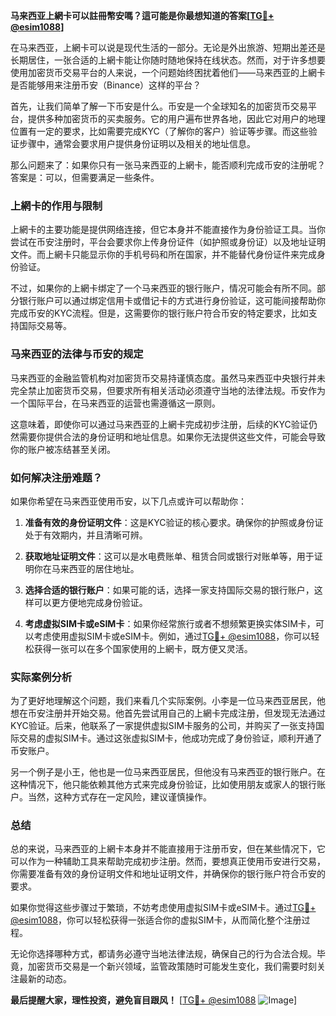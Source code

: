 **马来西亚上網卡可以註冊幣安嗎？這可能是你最想知道的答案[[TG💪+ @esim1088](https://t.me/s/esim1088)]**

在马来西亚，上網卡可以说是现代生活的一部分。无论是外出旅游、短期出差还是长期居住，一张合适的上網卡能让你随时随地保持在线状态。然而，对于许多想要使用加密货币交易平台的人来说，一个问题始终困扰着他们——马来西亚的上網卡是否能够用来注册币安（Binance）这样的平台？

首先，让我们简单了解一下币安是什么。币安是一个全球知名的加密货币交易平台，提供多种加密货币的买卖服务。它的用户遍布世界各地，因此它对用户的地理位置有一定的要求，比如需要完成KYC（了解你的客户）验证等步骤。而这些验证步骤中，通常会要求用户提供身份证明以及相关的地址信息。

那么问题来了：如果你只有一张马来西亚的上網卡，能否顺利完成币安的注册呢？答案是：可以，但需要满足一些条件。

### 上網卡的作用与限制

上網卡的主要功能是提供网络连接，但它本身并不能直接作为身份验证工具。当你尝试在币安注册时，平台会要求你上传身份证件（如护照或身份证）以及地址证明文件。而上網卡只能显示你的手机号码和所在国家，并不能替代身份证件来完成身份验证。

不过，如果你的上網卡绑定了一个马来西亚的银行账户，情况可能会有所不同。部分银行账户可以通过绑定信用卡或借记卡的方式进行身份验证，这可能间接帮助你完成币安的KYC流程。但是，这需要你的银行账户符合币安的特定要求，比如支持国际交易等。

### 马来西亚的法律与币安的规定

马来西亚的金融监管机构对加密货币交易持谨慎态度。虽然马来西亚中央银行并未完全禁止加密货币交易，但要求所有相关活动必须遵守当地的法律法规。币安作为一个国际平台，在马来西亚的运营也需遵循这一原则。

这意味着，即使你可以通过马来西亚的上網卡完成初步注册，后续的KYC验证仍然需要你提供合法的身份证明和地址信息。如果你无法提供这些文件，可能会导致你的账户被冻结甚至关闭。

### 如何解决注册难题？

如果你希望在马来西亚使用币安，以下几点或许可以帮助你：

1. **准备有效的身份证明文件**：这是KYC验证的核心要求。确保你的护照或身份证处于有效期内，并且清晰可辨。
   
2. **获取地址证明文件**：这可以是水电费账单、租赁合同或银行对账单等，用于证明你在马来西亚的居住地址。

3. **选择合适的银行账户**：如果可能的话，选择一家支持国际交易的银行账户，这样可以更方便地完成身份验证。

4. **考虑虚拟SIM卡或eSIM卡**：如果你经常旅行或者不想频繁更换实体SIM卡，可以考虑使用虚拟SIM卡或eSIM卡。例如，通过[TG💪+ @esim1088](https://t.me/s/esim1088)，你可以轻松获得一张可以在多个国家使用的上網卡，既方便又灵活。

### 实际案例分析

为了更好地理解这个问题，我们来看几个实际案例。小李是一位马来西亚居民，他想在币安注册并开始交易。他首先尝试用自己的上網卡完成注册，但发现无法通过KYC验证。后来，他联系了一家提供虚拟SIM卡服务的公司，并购买了一张支持国际交易的虚拟SIM卡。通过这张虚拟SIM卡，他成功完成了身份验证，顺利开通了币安账户。

另一个例子是小王，他也是一位马来西亚居民，但他没有马来西亚的银行账户。在这种情况下，他只能依赖其他方式来完成身份验证，比如使用朋友或家人的银行账户。当然，这种方式存在一定风险，建议谨慎操作。

### 总结

总的来说，马来西亚的上網卡本身并不能直接用于注册币安，但在某些情况下，它可以作为一种辅助工具来帮助完成初步注册。然而，要想真正使用币安进行交易，你需要准备有效的身份证明文件和地址证明文件，并确保你的银行账户符合币安的要求。

如果你觉得这些步骤过于繁琐，不妨考虑使用虚拟SIM卡或eSIM卡。通过[TG💪+ @esim1088](https://t.me/s/esim1088)，你可以轻松获得一张适合你的虚拟SIM卡，从而简化整个注册过程。

无论你选择哪种方式，都请务必遵守当地法律法规，确保自己的行为合法合规。毕竟，加密货币交易是一个新兴领域，监管政策随时可能发生变化，我们需要时刻关注最新的动态。

**最后提醒大家，理性投资，避免盲目跟风！** [[TG💪+ @esim1088](https://t.me/s/esim1088) ![Image](https://i.postimg.cc/4NQfJmqS/Snipaste-2025-05-13-00-14-12.png)]